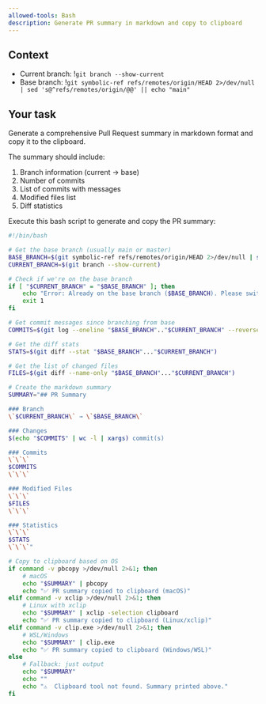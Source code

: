 ```yaml
---
allowed-tools: Bash
description: Generate PR summary in markdown and copy to clipboard
---
```


## Context
- Current branch: !`git branch --show-current`
- Base branch: !`git symbolic-ref refs/remotes/origin/HEAD 2>/dev/null | sed 's@^refs/remotes/origin/@@' || echo "main"`

## Your task

Generate a comprehensive Pull Request summary in markdown format and copy it to the clipboard.

The summary should include:
1. Branch information (current → base)
2. Number of commits
3. List of commits with messages
4. Modified files list
5. Diff statistics

Execute this bash script to generate and copy the PR summary:

```bash
#!/bin/bash

# Get the base branch (usually main or master)
BASE_BRANCH=$(git symbolic-ref refs/remotes/origin/HEAD 2>/dev/null | sed 's@^refs/remotes/origin/@@' || echo "main")
CURRENT_BRANCH=$(git branch --show-current)

# Check if we're on the base branch
if [ "$CURRENT_BRANCH" = "$BASE_BRANCH" ]; then
    echo "Error: Already on the base branch ($BASE_BRANCH). Please switch to a feature branch." >&2
    exit 1
fi

# Get commit messages since branching from base
COMMITS=$(git log --oneline "$BASE_BRANCH".."$CURRENT_BRANCH" --reverse)

# Get the diff stats
STATS=$(git diff --stat "$BASE_BRANCH"..."$CURRENT_BRANCH")

# Get the list of changed files
FILES=$(git diff --name-only "$BASE_BRANCH"..."$CURRENT_BRANCH")

# Create the markdown summary
SUMMARY="## PR Summary

### Branch
\`$CURRENT_BRANCH\` → \`$BASE_BRANCH\`

### Changes
$(echo "$COMMITS" | wc -l | xargs) commit(s)

### Commits
\`\`\`
$COMMITS
\`\`\`

### Modified Files
\`\`\`
$FILES
\`\`\`

### Statistics
\`\`\`
$STATS
\`\`\`"

# Copy to clipboard based on OS
if command -v pbcopy >/dev/null 2>&1; then
    # macOS
    echo "$SUMMARY" | pbcopy
    echo "✅ PR summary copied to clipboard (macOS)"
elif command -v xclip >/dev/null 2>&1; then
    # Linux with xclip
    echo "$SUMMARY" | xclip -selection clipboard
    echo "✅ PR summary copied to clipboard (Linux/xclip)"
elif command -v clip.exe >/dev/null 2>&1; then
    # WSL/Windows
    echo "$SUMMARY" | clip.exe
    echo "✅ PR summary copied to clipboard (Windows/WSL)"
else
    # Fallback: just output
    echo "$SUMMARY"
    echo ""
    echo "⚠️  Clipboard tool not found. Summary printed above."
fi
```